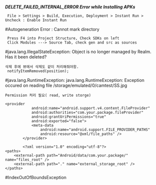 #
***DELETE_FAILED_INTERNAL_ERROR
Error while Installing APKs***
```
 File > Settings > Build, Execution, Deployment > Instant Run > Uncheck : Enable Instant Run
```

#Autogeneration Error : Cannot mark directory
```
 Press F4 into Project Structure, Check SDKs on left
 Click Modules ---> Source Tab, check gen and src as sources
```
#java.lang.IllegalStateException: Object is no longer managed by Realm. Has it been deleted?
```
삭제 후에 뷰에서 삭제도 같이 처리해줘야함.
 notifyItemRemoved(position);
```

#java.lang.RuntimeException: java.lang.RuntimeException: Exception occured on reading file /storage/emulated/0/camtest/SS.jpg
```
Permission 처리 필요( read, write storge)

<provider
            android:name="android.support.v4.content.FileProvider"
            android:authorities="com.your.package.fileProvider"
            android:grantUriPermissions="true"
            android:exported="false">
            <meta-data
                android:name="android.support.FILE_PROVIDER_PATHS"
                android:resource="@xml/file_paths" />
        </provider>

        <?xml version="1.0" encoding="utf-8"?>
<paths>
    <external-path path="Android/data/com.your.package/" name="files_root" />
    <external-path path="." name="external_storage_root" />
</paths>
```
#IndexOutOfBoundsException

